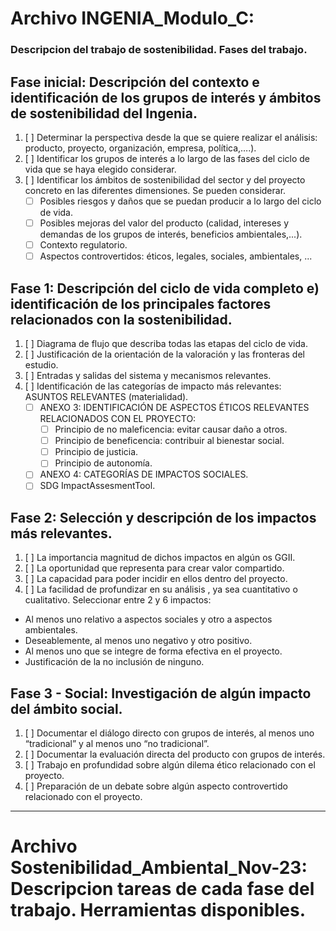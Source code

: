 # **Archivo INGENIA_Modulo_C:**
### Descripcion del trabajo de sostenibilidad. Fases del trabajo.

## Fase inicial: Descripción del contexto e identificación de los grupos de interés y ámbitos de sostenibilidad del Ingenia.
1. [ ] Determinar la perspectiva desde la que se quiere realizar el análisis: producto, proyecto, organización, empresa, política,….).
2. [ ] Identificar los grupos de interés a lo largo de las fases del ciclo de vida que se haya elegido considerar.
3. [ ] Identificar los ámbitos de sostenibilidad del sector y del proyecto concreto en las diferentes dimensiones. Se pueden considerar.
   - [ ] Posibles riesgos y daños que se puedan producir a lo largo del ciclo de vida.
   - [ ] Posibles mejoras del valor del producto (calidad, intereses y demandas de los grupos de interés, beneficios ambientales,...).
   - [ ] Contexto regulatorio.
   - [ ] Aspectos controvertidos: éticos, legales, sociales, ambientales, ...

## Fase 1: Descripción del ciclo de vida completo e) identificación de los principales factores relacionados con la sostenibilidad.
1. [ ] Diagrama de flujo que describa todas las etapas del ciclo de vida.
2. [ ] Justificación de la orientación de la valoración y las fronteras del estudio.
3. [ ] Entradas y salidas del sistema y mecanismos relevantes.
4. [ ] Identificación de las categorías de impacto más relevantes: ASUNTOS RELEVANTES (materialidad).
   - [ ] ANEXO 3: IDENTIFICACIÓN DE ASPECTOS ÉTICOS RELEVANTES RELACIONADOS CON EL PROYECTO:
      - [ ] Principio de no maleficencia: evitar causar daño a otros.
      - [ ] Principio de beneficencia: contribuir al bienestar social.
      - [ ] Principio de justicia.
      - [ ] Principio de autonomía.
   - [ ] ANEXO 4: CATEGORÍAS DE IMPACTOS SOCIALES.
   - [ ] SDG ImpactAssesmentTool.

## Fase 2: Selección y descripción de los impactos más relevantes.
1. [ ] La importancia magnitud de dichos impactos en algún os GGII.
2. [ ] La oportunidad que representa para crear valor compartido.
3. [ ] La capacidad para poder incidir en ellos dentro del proyecto.
4. [ ] La facilidad de profundizar en su análisis , ya sea cuantitativo o cualitativo.
Seleccionar entre 2 y 6 impactos:
- Al menos uno relativo a aspectos sociales y otro a aspectos ambientales.
- Deseablemente, al menos uno negativo y otro positivo.
- Al menos uno que se integre de forma efectiva en el proyecto.
- Justificación de la no inclusión de ninguno.

## Fase 3 - Social: Investigación de algún impacto del ámbito social.
1. [ ] Documentar el diálogo directo con grupos de interés, al menos uno “tradicional” y al menos uno “no tradicional”.
2. [ ] Documentar la evaluación directa del producto con grupos de interés.
3. [ ] Trabajo en profundidad sobre algún dilema ético relacionado con el proyecto.
4. [ ] Preparación de un debate sobre algún aspecto controvertido relacionado con el proyecto.

------------------------------------------------------------------------------------------------------------------------

# **Archivo** Sostenibilidad_Ambiental_Nov-23: Descripcion tareas de cada fase del trabajo. Herramientas disponibles.
